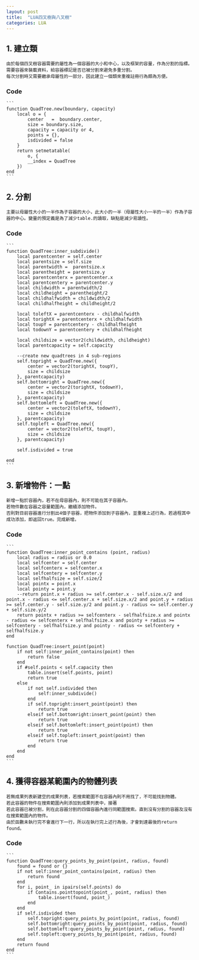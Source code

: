 ```yaml
---
layout: post
title:  "LUA四叉樹與八叉樹"
categories: LUA
---
```


## 1. 建立類
	由於每個四叉樹容器需要的屬性為一個容器的大小和中心，以及框架的容量，作為分割的指標。需要容器來裝載資料，給容器標記是否已被分割來避免多重分割。    
	每次分割時又需要繼承母屬性的一部分，因此建立一個類來重複註冊行為頗為方便。 
 
### Code 
	```
	function QuadTree.new(boundary, capacity)
		local o = {
			center   =  boundary.center,
			size = boundary.size,
			capacity = capacity or 4,
			points = {},
			isdivided = false
		}
		return setmetatable(
			o, {
			__index = QuadTree
		})
	end
	```

## 2. 分割
	主要以母屬性大小的一半作為子容器的大小，此大小的一半（母屬性大小一半的一半）作為子容器的中心。變量的預定義是為了減少table.的讀取，缺點是減少易讀性。  

### Code 
	```
	function QuadTree:inner_subdivide()
		local parentcenter = self.center
		local parentsize = self.size
		local parentwidth =  parentsize.x
		local parentheight = parentsize.y
		local parentcenterx = parentcenter.x
		local parentcentery = parentcenter.y
		local childwidth = parentwidth/2
		local childheight = parentheight/2
		local childhalfwidth = childwidth/2
		local childhalfheight = childheight/2
		
		local toleftX = parentcenterx - childhalfwidth
		local torightX = parentcenterx + childhalfwidth
		local toupY = parentcentery - childhalfheight
		local todownY = parentcentery + childhalfheight

		local childsize = vector2(childwidth, childheight)
		local parentcapacity = self.capacity

		--create new quadtrees in 4 sub-regions
		self.topright = QuadTree.new({
			center = vector2(torightX, toupY),
			size = childsize
		}, parentcapacity)
		self.bottomright = QuadTree.new({
			center = vector2(torightX, todownY),
			size = childsize
		}, parentcapacity)
		self.bottomleft = QuadTree.new({
			center = vector2(toleftX, todownY),
			size = childsize
		}, parentcapacity)
		self.topleft = QuadTree.new({
			center = vector2(toleftX, toupY),
			size = childsize
		}, parentcapacity)

		self.isdivided = true
			
	end
	```

## 3. 新增物件：一點
	新增一點於容器內，若不在母容器內，則不可能在其子容器內，  
	若物件數在容器之容量範圍內，繼續添加物件。  
	否則對目前容器進行分割出4個子容器，把物件添加到子容器內，並重複上述行為，若過程其中成功添加，即返回true。完成新增。  
### Code 
	```
	function QuadTree:inner_point_contains (point, radius)
		local radius = radius or 0.0
		local selfcenter = self.center
		local selfcenterx = selfcenter.x
		local selfcentery = selfcenter.y
		local selfhalfsize = self.size/2
		local pointx = point.x
		local pointy = point.y
		--return point.x + radius >= self.center.x - self.size.x/2 and point.x - radius <= self.center.x + self.size.x/2 and point.y + radius >= self.center.y - self.size.y/2 and point.y - radius <= self.center.y + self.size.y/2
		return pointx + radius >= selfcenterx - selfhalfsize.x and pointx - radius <= selfcenterx + selfhalfsize.x and pointy + radius >= selfcentery - selfhalfsize.y and pointy - radius <= selfcentery + selfhalfsize.y
	end

	function QuadTree:insert_point(point)
		if not self:inner_point_contains(point) then
			return false
		end
		if #self.points < self.capacity then
			table.insert(self.points, point)
			return true
		else 
			if not self.isdivided then
				self:inner_subdivide()
			end
			if self.topright:insert_point(point) then
				return true
			elseif self.bottomright:insert_point(point) then
				return true
			elseif self.bottomleft:insert_point(point) then
				return true
			elseif self.topleft:insert_point(point) then
				return true
			end
		end
	end
	```

## 4. 獲得容器某範圍內的物體列表
	若無成果列表新建空的成果列表，若搜索範圍不在容器內則不用找了，不可能找到物體。    
	若此容器的物件在搜索範圍內則添加到成果列表中，接著  
	若此容器已被分割，則在此容器分割的四個容器內進行同範圍搜索。直到沒有分割的容器及沒有在搜索範圍內的物件。  
	由於函數未執行完不會進行下一行，所以在執行完上述行為後，才會到達最後的return found。  
### Code 
	```
	function QuadTree:query_points_by_point(point, radius, found)
		found = found or {}
		if not self:inner_point_contains(point, radius) then
			return found
		end
		for i, point_ in ipairs(self.points) do
			if Contains.pointtopoint(point_, point, radius) then
				table.insert(found, point_)
			end
		end
		if self.isdivided then
			self.topright:query_points_by_point(point, radius, found)
			self.bottomright:query_points_by_point(point, radius, found)
			self.bottomleft:query_points_by_point(point, radius, found)
			self.topleft:query_points_by_point(point, radius, found)
		end
		return found
	end
	```